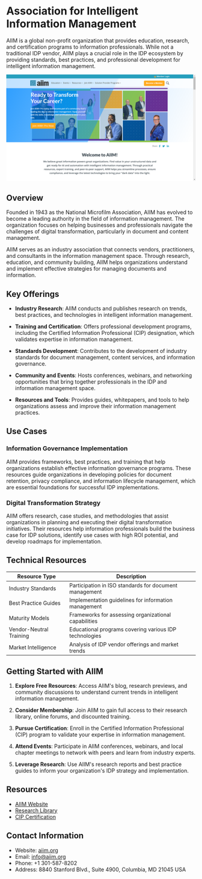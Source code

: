 
# Association for Intelligent Information Management

AIIM is a global non-profit organization that provides education, research, and certification programs to information professionals. While not a traditional IDP vendor, AIIM plays a crucial role in the IDP ecosystem by providing standards, best practices, and professional development for intelligent information management.

![AIIM (Association for Intelligent Information Management)](./assets/aiim-association-for-intelligent-information-management.png)

## Overview

Founded in 1943 as the National Microfilm Association, AIIM has evolved to become a leading authority in the field of information management. The organization focuses on helping businesses and professionals navigate the challenges of digital transformation, particularly in document and content management.

AIIM serves as an industry association that connects vendors, practitioners, and consultants in the information management space. Through research, education, and community building, AIIM helps organizations understand and implement effective strategies for managing documents and information.

## Key Offerings

- **Industry Research**: AIIM conducts and publishes research on trends, best practices, and technologies in intelligent information management.

- **Training and Certification**: Offers professional development programs, including the Certified Information Professional (CIP) designation, which validates expertise in information management.

- **Standards Development**: Contributes to the development of industry standards for document management, content services, and information governance.

- **Community and Events**: Hosts conferences, webinars, and networking opportunities that bring together professionals in the IDP and information management space.

- **Resources and Tools**: Provides guides, whitepapers, and tools to help organizations assess and improve their information management practices.

## Use Cases

### Information Governance Implementation

AIIM provides frameworks, best practices, and training that help organizations establish effective information governance programs. These resources guide organizations in developing policies for document retention, privacy compliance, and information lifecycle management, which are essential foundations for successful IDP implementations.

### Digital Transformation Strategy

AIIM offers research, case studies, and methodologies that assist organizations in planning and executing their digital transformation initiatives. Their resources help information professionals build the business case for IDP solutions, identify use cases with high ROI potential, and develop roadmaps for implementation.

## Technical Resources

| Resource Type | Description |
|--------------|-------------|
| Industry Standards | Participation in ISO standards for document management |
| Best Practice Guides | Implementation guidelines for information management |
| Maturity Models | Frameworks for assessing organizational capabilities |
| Vendor-Neutral Training | Educational programs covering various IDP technologies |
| Market Intelligence | Analysis of IDP vendor offerings and market trends |

## Getting Started with AIIM

1. **Explore Free Resources**: Access AIIM's blog, research previews, and community discussions to understand current trends in intelligent information management.

2. **Consider Membership**: Join AIIM to gain full access to their research library, online forums, and discounted training.

3. **Pursue Certification**: Enroll in the Certified Information Professional (CIP) program to validate your expertise in information management.

4. **Attend Events**: Participate in AIIM conferences, webinars, and local chapter meetings to network with peers and learn from industry experts.

5. **Leverage Research**: Use AIIM's research reports and best practice guides to inform your organization's IDP strategy and implementation.

## Resources

- [AIIM Website](https://www.aiim.org/)
- [Research Library](https://www.aiim.org/research)
- [CIP Certification](https://www.aiim.org/cip)

## Contact Information

- Website: [aiim.org](https://www.aiim.org/)
- Email: info@aiim.org
- Phone: +1 301-587-8202
- Address: 8840 Stanford Blvd., Suite 4900, Columbia, MD 21045 USA
